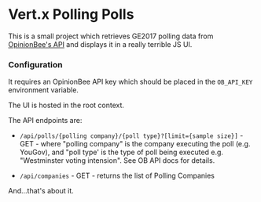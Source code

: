 # Vert.x Polling Polls

This is a small project which retrieves GE2017 polling data from [OpinionBee's API](http://opinionbee.uk/api) and displays it in a really terrible JS UI.

### Configuration
It requires an OpinionBee API key which should be placed in the `OB_API_KEY` environment variable. 

The UI is hosted in the root context.

The API endpoints are:

* `/api/polls/{polling company}/{poll type}?[limit={sample size}]` - GET - where "polling company" is the company executing the poll (e.g. YouGov), and "poll type' is the type of poll being executed e.g. "Westminster voting intension". See OB API docs for details.

* `/api/companies` - GET - returns the list of Polling Companies

And...that's about it.
